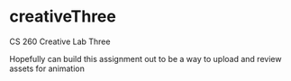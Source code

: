 # creativeThree
CS 260 Creative Lab Three

Hopefully can build this assignment out to be a way to upload and review assets for animation
